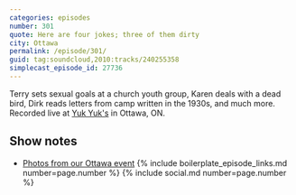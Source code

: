 ```yaml
---
categories: episodes
number: 301
quote: Here are four jokes; three of them dirty
city: Ottawa
permalink: /episode/301/
guid: tag:soundcloud,2010:tracks/240255358
simplecast_episode_id: 27736
---
```


Terry sets sexual goals at a church youth group, Karen deals with a dead bird, Dirk reads letters from camp written in the 1930s, and much more. Recorded live at [Yuk Yuk's](https://www.yukyuks.com/ottawa) in Ottawa, ON.

## Show notes
- [Photos from our Ottawa event](https://goo.gl/jmfVoa)
{% include boilerplate_episode_links.md number=page.number %}
{% include social.md number=page.number %}